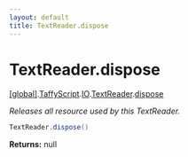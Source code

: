 ```yaml
---
layout: default
title: TextReader.dispose
---
```


# TextReader.dispose

[\[global\]]({{site.baseurl}}/docs/).[TaffyScript]({{site.baseurl}}/docs/TaffyScript/).[IO]({{site.baseurl}}/docs/TaffyScript/IO/).[TextReader]({{site.baseurl}}/docs/TaffyScript/IO/TextReader/).[dispose]({{site.baseurl}}/docs/TaffyScript/IO/TextReader/dispose/)

_Releases all resource used by this TextReader._

```cs
TextReader.dispose()
```

**Returns:** null

